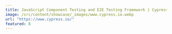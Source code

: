 ```yaml
---
title: JavaScript Component Testing and E2E Testing Framework | Cypress
image: /src/content/showcase/_images/www.cypress.io.webp
url: "https://www.cypress.io/"
featured: 8
---
```

